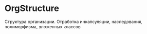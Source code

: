 # OrgStructure
Структура организации. Отработка инкапсуляции, наследования, полиморфизма, вложенных классов
